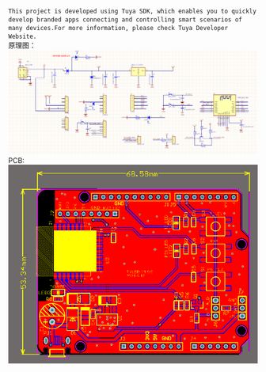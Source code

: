 `This project is developed using Tuya SDK, which enables you to quickly develop branded apps connecting and controlling smart scenarios of many devices.For more information, please check Tuya Developer Website.`<br>
原理图：<br>
![SCH](https://github.com/vikingGit66/Viking_Arduino_TuYa_RGBLED/blob/master/PCB/SCH-Arduino%E5%B9%BB%E5%BD%A9%E7%81%AF%E5%B8%A6.png)<br>
PCB:<br>
![PCB](https://github.com/vikingGit66/Viking_Arduino_TuYa_RGBLED/blob/master/PCB/PCB-Arduino%E5%B9%BB%E5%BD%A9%E7%81%AF%E5%B8%A6.png) <br><br>

